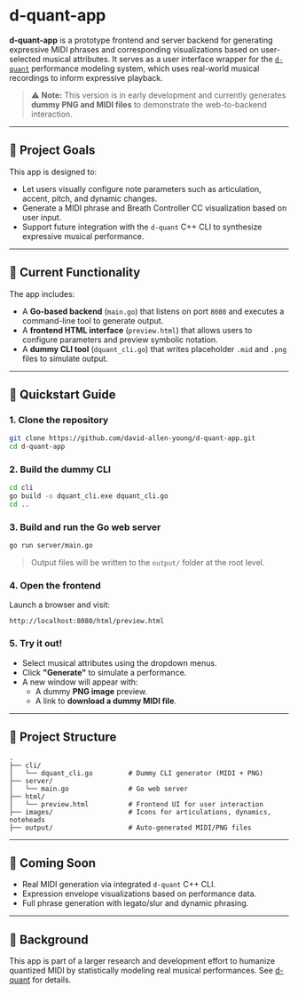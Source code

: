 # d-quant-app

**d-quant-app** is a prototype frontend and server backend for generating expressive MIDI phrases and corresponding visualizations based on user-selected musical attributes. It serves as a user interface wrapper for the [`d-quant`](https://github.com/david-allen-young/d-quant) performance modeling system, which uses real-world musical recordings to inform expressive playback.

> ⚠️ **Note:** This version is in early development and currently generates **dummy PNG and MIDI files** to demonstrate the web-to-backend interaction.

---

## 🎯 Project Goals

This app is designed to:

- Let users visually configure note parameters such as articulation, accent, pitch, and dynamic changes.
- Generate a MIDI phrase and Breath Controller CC visualization based on user input.
- Support future integration with the `d-quant` C++ CLI to synthesize expressive musical performance.

---

## 🧰 Current Functionality

The app includes:

- A **Go-based backend** (`main.go`) that listens on port `8080` and executes a command-line tool to generate output.
- A **frontend HTML interface** (`preview.html`) that allows users to configure parameters and preview symbolic notation.
- A **dummy CLI tool** (`dquant_cli.go`) that writes placeholder `.mid` and `.png` files to simulate output.

---

## 🚀 Quickstart Guide

### 1. Clone the repository

```bash
git clone https://github.com/david-allen-young/d-quant-app.git
cd d-quant-app
```

### 2. Build the dummy CLI

```bash
cd cli
go build -o dquant_cli.exe dquant_cli.go
cd ..
```

### 3. Build and run the Go web server

```bash
go run server/main.go
```

> Output files will be written to the `output/` folder at the root level.

### 4. Open the frontend

Launch a browser and visit:

```
http://localhost:8080/html/preview.html
```

### 5. Try it out!

- Select musical attributes using the dropdown menus.
- Click **"Generate"** to simulate a performance.
- A new window will appear with:
  - A dummy **PNG image** preview.
  - A link to **download a dummy MIDI file**.

---

## 📁 Project Structure

```
.
├── cli/
│   └── dquant_cli.go         # Dummy CLI generator (MIDI + PNG)
├── server/
│   └── main.go               # Go web server
├── html/
│   └── preview.html          # Frontend UI for user interaction
├── images/                   # Icons for articulations, dynamics, noteheads
├── output/                   # Auto-generated MIDI/PNG files
```

---

## 🔮 Coming Soon

- Real MIDI generation via integrated `d-quant` C++ CLI.
- Expression envelope visualizations based on performance data.
- Full phrase generation with legato/slur and dynamic phrasing.

---

## 🧠 Background

This app is part of a larger research and development effort to humanize quantized MIDI by statistically modeling real musical performances. See [d-quant](https://github.com/david-allen-young/d-quant) for details.
